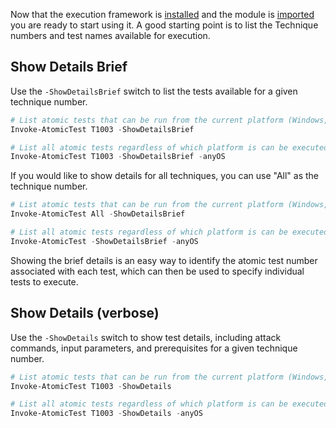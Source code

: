 Now that the execution framework is [installed](https://github.com/redcanaryco/invoke-atomicredteam/wiki/Installing-Atomic-Red-Team) and the module is [imported](https://github.com/redcanaryco/invoke-atomicredteam/wiki/Import-the-Module) you are ready to start using it. A good starting point is to list the Technique numbers and test names available for execution.

## Show Details Brief

Use the `-ShowDetailsBrief` switch to list the tests available for a given technique number.

```powershell
# List atomic tests that can be run from the current platform (Windows,Linux,macOS)
Invoke-AtomicTest T1003 -ShowDetailsBrief

# List all atomic tests regardless of which platform is can be executed from
Invoke-AtomicTest T1003 -ShowDetailsBrief -anyOS
```

If you would like to show details for all techniques, you can use "All" as the technique number.

```powershell
# List atomic tests that can be run from the current platform (Windows,Linux,macOS)
Invoke-AtomicTest All -ShowDetailsBrief

# List all atomic tests regardless of which platform is can be executed from
Invoke-AtomicTest -ShowDetailsBrief -anyOS
```

Showing the brief details is an easy way to identify the atomic test number associated with each test, which can then be used to specify individual tests to execute.

## Show Details (verbose)

Use the `-ShowDetails` switch to show test details, including attack commands, input parameters, and prerequisites for a given technique number.

```powershell
# List atomic tests that can be run from the current platform (Windows,Linux,macOS)
Invoke-AtomicTest T1003 -ShowDetails

# List all atomic tests regardless of which platform is can be executed from
Invoke-AtomicTest T1003 -ShowDetails -anyOS
```
